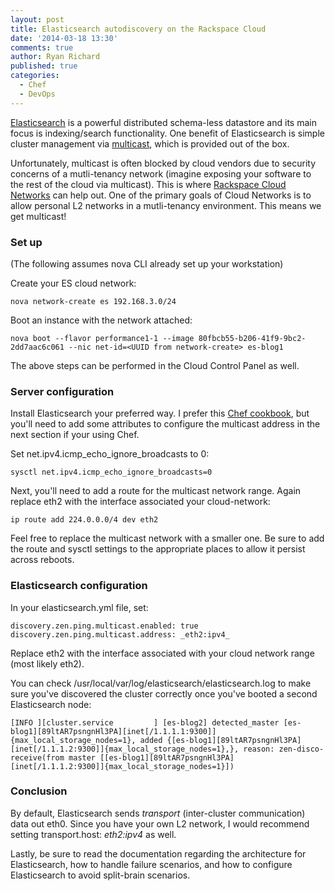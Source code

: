 ```yaml
---
layout: post
title: Elasticsearch autodiscovery on the Rackspace Cloud
date: '2014-03-18 13:30'
comments: true
author: Ryan Richard
published: true
categories:
  - Chef
  - DevOps
---
```



[Elasticsearch](http://www.elasticsearch.org/) is a powerful distributed
schema-less datastore and its main focus is indexing/search functionality. One
benefit of Elasticsearch is simple cluster management via
[multicast](http://en.wikipedia.org/wiki/Multicast), which is provided out of
the box.

Unfortunately, multicast is often blocked by cloud vendors due to security
concerns of a mutli-tenancy network (imagine exposing your software to the rest
of the cloud via multicast). This is where
[Rackspace Cloud Networks](http://www.rackspace.com/knowledge_center/article/getting-started-with-cloud-networks)
can help out. One of the primary goals of Cloud Networks is to allow personal
L2 networks in a mutli-tenancy environment. This means we get multicast!

<!-- more -->

### Set up

(The following assumes nova CLI already set up your workstation)

Create your ES cloud network:

```
nova network-create es 192.168.3.0/24
```

Boot an instance with the network attached:

```
nova boot --flavor performance1-1 --image 80fbcb55-b206-41f9-9bc2-2dd7aac6c061 --nic net-id=<UUID from network-create> es-blog1
```

The above steps can be performed in the Cloud Control Panel as well.

### Server configuration

Install Elasticsearch your preferred way. I prefer this [Chef cookbook](https://github.com/elasticsearch/cookbook-elasticsearch), but you'll need to add some attributes to configure the multicast address in the next section if your using Chef.

Set net.ipv4.icmp_echo_ignore_broadcasts to 0:

```
sysctl net.ipv4.icmp_echo_ignore_broadcasts=0
```

Next, you'll need to add a route for the multicast network range. Again replace eth2 with the interface associated your cloud-network:

```
ip route add 224.0.0.0/4 dev eth2
```

Feel free to replace the multicast network with a smaller one. Be sure to add the route and sysctl settings to the appropriate places to allow it persist across reboots.

### Elasticsearch configuration

In your elasticsearch.yml file, set:

```
discovery.zen.ping.multicast.enabled: true discovery.zen.ping.multicast.address: _eth2:ipv4_
```

Replace eth2 with the interface associated with your cloud network range (most likely eth2).

You can check /usr/local/var/log/elasticsearch/elasticsearch.log to make sure you've discovered the cluster correctly once you've booted a second Elasticsearch node:

```
[INFO ][cluster.service         ] [es-blog2] detected_master [es-blog1][89ltAR7psngnHl3PA][inet[/1.1.1.1:9300]]{max_local_storage_nodes=1}, added {[es-blog1][89ltAR7psngnHl3PA][inet[/1.1.1.2:9300]]{max_local_storage_nodes=1},}, reason: zen-disco-receive(from master [[es-blog1][89ltAR7psngnHl3PA][inet[/1.1.1.2:9300]]{max_local_storage_nodes=1}])
```

### Conclusion

By default, Elasticsearch sends *transport* (inter-cluster communication) data
out eth0. Since you have your own L2 network, I would recommend setting
transport.host: _eth2:ipv4_ as well.

Lastly, be sure to read the documentation regarding the architecture for
Elasticsearch, how to handle failure scenarios, and how to configure Elasticsearch
to avoid split-brain scenarios.


